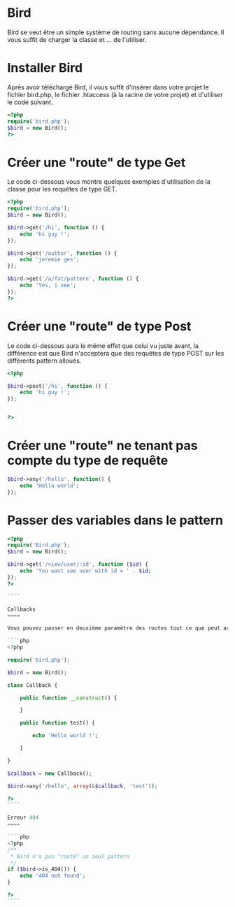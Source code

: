 Bird
====

Bird se veut être un simple système de routing sans aucune dépendance. Il vous suffit de charger la classe et ... de l'utiliser.

Installer Bird
====

Après avoir téléchargé Bird, il vous suffit d'insérer dans votre projet le fichier bird.php, le fichier .htaccess (à la racine de votre projet) et d'utiliser le code suivant. 

````php
<?php
require('bird.php');
$bird = new Bird();
?>
````

Créer une "route" de type Get
====

Le code ci-dessous vous montre quelques exemples d'utilisation de la classe pour les requêtes de type GET.

````php
<?php
require('bird.php');
$bird = new Bird();

$bird->get('/hi', function () {
	echo 'hi guy !';
});

$bird->get('/author', function () {
	echo 'jeremie ges';
});

$bird->get('/a/fat/pattern', function () {
	echo 'Yes, i see';
});
?>
````

Créer une "route" de type Post
====

Le code ci-dessous aura le même effet que celui vu juste avant, la différence est que Bird n'acceptera que des requêtes de type POST sur les différents pattern alloués.

````php
<?php

$bird->post('/hi', function () {
	echo 'hi guy !';
});


?>
````

Créer une "route" ne tenant pas compte du type de requête
====

````php
$bird->any('/hello', function() {
	echo 'Hello world';
});
````

Passer des variables dans le pattern
====

`````php
<?php
require('Bird.php');
$bird = new Bird();

$bird->get('/view/user/:id', function ($id) {
	echo 'You want see user with id = ' . $id;
});
?>

````

Callbacks
====

Vous pouvez passer en deuxième paramètre des routes tout ce que peut accepter call_user_func_array(), ainsi il vous est possible de faire quelque chose dans ce goût là :

````php
<?php

require('bird.php');

$bird = new Bird();

class Callback {

	public function __construct() {

	}

	public function test() {

		echo 'Hello world !';

	}

}

$callback = new Callback();

$bird->any('/hello', array(&$callback, 'test'));

?>
````

Erreur 404
====

````php
<?php
/**
 * Bird n'a pas "routé" un seul pattern
 */
if ($bird->is_404()) {
	echo '404 not found';
}

?>
````

